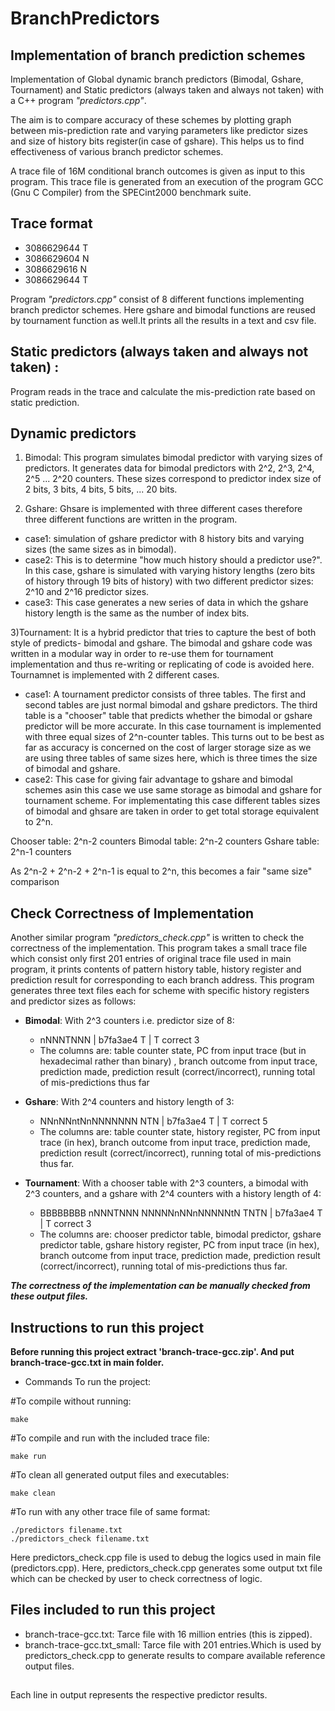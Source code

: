 # BranchPredictors
## Implementation of branch prediction schemes

Implementation of Global dynamic branch predictors (Bimodal, Gshare, Tournament) and Static predictors (always taken and always not taken) with a C++ program *"predictors.cpp"*.

The aim is to compare accuracy of these schemes by plotting graph between mis-prediction rate and varying parameters like predictor sizes and size of history bits register(in case of gshare). This helps us to find effectiveness of various branch predictor schemes.

A trace file of 16M conditional branch outcomes is given as input to this program. This trace file is generated from an execution of the program GCC (Gnu C Compiler) from the SPECint2000 benchmark suite.

## Trace format 
- 3086629644 T
- 3086629604 N
- 3086629616 N
- 3086629644 T

Program *"predictors.cpp"* consist of 8 different functions implementing branch predictor schemes. Here gshare and bimodal functions are reused by tournament function as well.It prints all the results in a text and csv file.


## Static predictors (always taken and always not taken) : 
Program reads in the trace and calculate the mis-prediction rate based on static prediction.

## Dynamic predictors

1) Bimodal: This program simulates bimodal predictor with varying sizes of predictors. It generates data for bimodal predictors with 2^2, 2^3, 2^4, 2^5 ... 2^20 counters. These sizes correspond to predictor index size of 2 bits, 3 bits, 4 bits, 5 bits, ... 20 bits. 

2) Gshare: Ghsare is implemented with three different cases therefore three different functions are written in the program.

- case1: simulation of gshare predictor with 8 history bits and varying sizes (the same sizes as in bimodal).
- case2: This is to determine "how much history should a predictor use?". In this case, gshare is simulated with varying history lengths (zero bits of history through 19 bits of history) with two different predictor sizes: 2^10 and 2^16 predictor sizes.
- case3: This case generates a new series of data in which the gshare history length is the same as the number of index bits.

3)Tournament: It is a hybrid predictor that tries to capture the best of both style of predicts- bimodal and gshare. The bimodal and gshare code was written in a modular way in order to re-use them for tournament implementation and thus  re-writing or replicating of code is avoided here. Tournamnet is implemented with 2 different cases.

- case1:  A tournament predictor consists of three tables. The first and second tables are just normal bimodal and gshare predictors. The third table is a "chooser" table that predicts whether the bimodal or gshare predictor will be more accurate. In this case tournament is implemented with three equal sizes of 2^n-counter tables.
This turns out to be best as far as accuracy is concerned on the cost of larger storage size as we are using three tables of same sizes here, which is three times the size of bimodal and gshare.
- case2: This case for giving fair advantage to gshare and bimodal schemes asin this case we use same storage as bimodal and gshare for tournament scheme. For implementating this case different tables sizes of bimodal and ghsare are taken in order to get total storage equivalent to 2^n. 

Chooser table: 2^n-2 counters
Bimodal table: 2^n-2 counters
Gshare table: 2^n-1 counters

As 2^n-2 + 2^n-2 + 2^n-1 is equal to 2^n, this becomes a fair "same size" comparison

## Check Correctness of Implementation
Another similar program *"predictors_check.cpp"* is written to check the correctness of the implementation. This program takes a small trace file which consist only first 201 entries of original trace file used in main program, it prints contents of pattern history table, history register and prediction result for corresponding to each branch address. This program generates three text files each for scheme with specific history registers and predictor sizes as follows:

* **Bimodal**: With 2^3 counters i.e. predictor size of 8:
	* nNNNTNNN | b7fa3ae4  T | T  correct    3
	* The columns are: table counter state, PC from input trace (but in hexadecimal rather than binary) , branch outcome from input trace, prediction made, prediction result     (correct/incorrect), running total of mis-predictions thus far
	
* **Gshare**: With 2^4 counters and history length of 3:
	* NNnNNntNnNNNNNNN  NTN | b7fa3ae4  T | T  correct    5
	* The columns are: table counter state, history register, PC from input trace (in hex), branch outcome from input trace, prediction made, prediction result (correct/incorrect), running total of mis-predictions thus far.
	
* **Tournament**: With a chooser table with 2^3 counters, a bimodal with 2^3 counters, and a gshare with 2^4 counters with a history length of 4:
	* BBBBBBBB nNNNTNNN NNNNNnNNnNNNNNtN  TNTN | b7fa3ae4  T | T  correct    3
	* The columns are: chooser predictor table, bimodal predictor, gshare predictor table, gshare history register, PC from input trace (in hex), branch outcome from input trace, prediction made, prediction result (correct/incorrect), running total of mis-predictions thus far.
	


**_The correctness of the implementation can be manually checked from these output files._** 




## Instructions to run this project
**Before running this project extract 'branch-trace-gcc.zip'. And put branch-trace-gcc.txt in main folder.**
* Commands To run the project:

#To compile without running:
```
make
```
#To compile and run with the included trace file:
```
make run
```
#To clean all generated output files and executables:
```
make clean
````
#To run with any other trace file of same format:
```
./predictors filename.txt
./predictors_check filename.txt
```


Here predictors_check.cpp file is used to debug the logics used in main file (predictors.cpp). Here, predictors_check.cpp generates some output txt file which can be checked by user to check correctness of logic.
	

## Files included to run this project 
* branch-trace-gcc.txt: Tarce file with 16 million entries (this is zipped).
* branch-trace-gcc.txt_small: Tarce file with 201 entries.Which is used by predictors_check.cpp to generate results to compare available reference output files.


##
Each line in output represents the respective predictor results.






   


